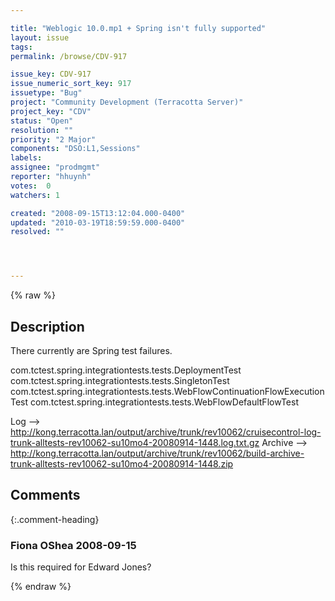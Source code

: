 ```yaml
---

title: "Weblogic 10.0.mp1 + Spring isn't fully supported"
layout: issue
tags: 
permalink: /browse/CDV-917

issue_key: CDV-917
issue_numeric_sort_key: 917
issuetype: "Bug"
project: "Community Development (Terracotta Server)"
project_key: "CDV"
status: "Open"
resolution: ""
priority: "2 Major"
components: "DSO:L1,Sessions"
labels: 
assignee: "prodmgmt"
reporter: "hhuynh"
votes:  0
watchers: 1

created: "2008-09-15T13:12:04.000-0400"
updated: "2010-03-19T18:59:59.000-0400"
resolved: ""




---
```


{% raw %}

## Description

<div markdown="1" class="description">

There currently are Spring test failures. 

com.tctest.spring.integrationtests.tests.DeploymentTest
com.tctest.spring.integrationtests.tests.SingletonTest
com.tctest.spring.integrationtests.tests.WebFlowContinuationFlowExecutionTest
com.tctest.spring.integrationtests.tests.WebFlowDefaultFlowTest


Log --> http://kong.terracotta.lan/output/archive/trunk/rev10062/cruisecontrol-log-trunk-alltests-rev10062-su10mo4-20080914-1448.log.txt.gz
Archive --> http://kong.terracotta.lan/output/archive/trunk/rev10062/build-archive-trunk-alltests-rev10062-su10mo4-20080914-1448.zip


</div>

## Comments


{:.comment-heading}
### **Fiona OShea** <span class="date">2008-09-15</span>

<div markdown="1" class="comment">

Is this required for Edward Jones?

</div>



{% endraw %}
